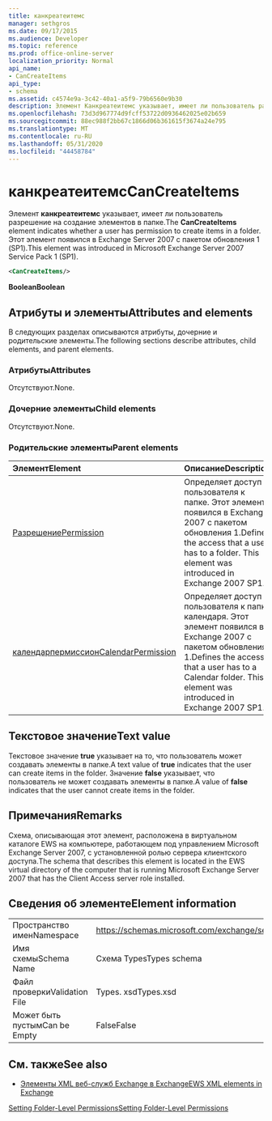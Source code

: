 ```yaml
---
title: канкреатеитемс
manager: sethgros
ms.date: 09/17/2015
ms.audience: Developer
ms.topic: reference
ms.prod: office-online-server
localization_priority: Normal
api_name:
- CanCreateItems
api_type:
- schema
ms.assetid: c4574e9a-3c42-40a1-a5f9-79b6560e9b30
description: Элемент Канкреатеитемс указывает, имеет ли пользователь разрешение на создание элементов в папке. Этот элемент появился в Exchange Server 2007 с пакетом обновления 1 (SP1).
ms.openlocfilehash: 73d3d967774d9fcff53722d0936462025e02b659
ms.sourcegitcommit: 88ec988f2bb67c1866d06b361615f3674a24e795
ms.translationtype: MT
ms.contentlocale: ru-RU
ms.lasthandoff: 05/31/2020
ms.locfileid: "44458784"
---
```

# <a name="cancreateitems"></a><span data-ttu-id="41932-104">канкреатеитемс</span><span class="sxs-lookup"><span data-stu-id="41932-104">CanCreateItems</span></span>

<span data-ttu-id="41932-105">Элемент **канкреатеитемс** указывает, имеет ли пользователь разрешение на создание элементов в папке.</span><span class="sxs-lookup"><span data-stu-id="41932-105">The **CanCreateItems** element indicates whether a user has permission to create items in a folder.</span></span> <span data-ttu-id="41932-106">Этот элемент появился в Exchange Server 2007 с пакетом обновления 1 (SP1).</span><span class="sxs-lookup"><span data-stu-id="41932-106">This element was introduced in Microsoft Exchange Server 2007 Service Pack 1 (SP1).</span></span> 
  
```xml
<CanCreateItems/>
```

 <span data-ttu-id="41932-107">**Boolean**</span><span class="sxs-lookup"><span data-stu-id="41932-107">**Boolean**</span></span>
## <a name="attributes-and-elements"></a><span data-ttu-id="41932-108">Атрибуты и элементы</span><span class="sxs-lookup"><span data-stu-id="41932-108">Attributes and elements</span></span>

<span data-ttu-id="41932-109">В следующих разделах описываются атрибуты, дочерние и родительские элементы.</span><span class="sxs-lookup"><span data-stu-id="41932-109">The following sections describe attributes, child elements, and parent elements.</span></span>
  
### <a name="attributes"></a><span data-ttu-id="41932-110">Атрибуты</span><span class="sxs-lookup"><span data-stu-id="41932-110">Attributes</span></span>

<span data-ttu-id="41932-111">Отсутствуют.</span><span class="sxs-lookup"><span data-stu-id="41932-111">None.</span></span>
  
### <a name="child-elements"></a><span data-ttu-id="41932-112">Дочерние элементы</span><span class="sxs-lookup"><span data-stu-id="41932-112">Child elements</span></span>

<span data-ttu-id="41932-113">Отсутствуют.</span><span class="sxs-lookup"><span data-stu-id="41932-113">None.</span></span>
  
### <a name="parent-elements"></a><span data-ttu-id="41932-114">Родительские элементы</span><span class="sxs-lookup"><span data-stu-id="41932-114">Parent elements</span></span>

|<span data-ttu-id="41932-115">**Элемент**</span><span class="sxs-lookup"><span data-stu-id="41932-115">**Element**</span></span>|<span data-ttu-id="41932-116">**Описание**</span><span class="sxs-lookup"><span data-stu-id="41932-116">**Description**</span></span>|
|:-----|:-----|
|[<span data-ttu-id="41932-117">Разрешение</span><span class="sxs-lookup"><span data-stu-id="41932-117">Permission</span></span>](permission.md) <br/> |<span data-ttu-id="41932-p103">Определяет доступ пользователя к папке. Этот элемент появился в Exchange 2007 с пакетом обновления 1.</span><span class="sxs-lookup"><span data-stu-id="41932-p103">Defines the access that a user has to a folder. This element was introduced in Exchange 2007 SP1.</span></span>  <br/> |
|[<span data-ttu-id="41932-120">календарпермиссион</span><span class="sxs-lookup"><span data-stu-id="41932-120">CalendarPermission</span></span>](calendarpermission.md) <br/> |<span data-ttu-id="41932-p104">Определяет доступ пользователя к папке календаря. Этот элемент появился в Exchange 2007 с пакетом обновления 1.</span><span class="sxs-lookup"><span data-stu-id="41932-p104">Defines the access that a user has to a Calendar folder. This element was introduced in Exchange 2007 SP1.</span></span>  <br/> |
   
## <a name="text-value"></a><span data-ttu-id="41932-123">Текстовое значение</span><span class="sxs-lookup"><span data-stu-id="41932-123">Text value</span></span>

<span data-ttu-id="41932-124">Текстовое значение **true** указывает на то, что пользователь может создавать элементы в папке.</span><span class="sxs-lookup"><span data-stu-id="41932-124">A text value of **true** indicates that the user can create items in the folder.</span></span> <span data-ttu-id="41932-125">Значение **false** указывает, что пользователь не может создавать элементы в папке.</span><span class="sxs-lookup"><span data-stu-id="41932-125">A value of **false** indicates that the user cannot create items in the folder.</span></span> 
  
## <a name="remarks"></a><span data-ttu-id="41932-126">Примечания</span><span class="sxs-lookup"><span data-stu-id="41932-126">Remarks</span></span>

<span data-ttu-id="41932-127">Схема, описывающая этот элемент, расположена в виртуальном каталоге EWS на компьютере, работающем под управлением Microsoft Exchange Server 2007, с установленной ролью сервера клиентского доступа.</span><span class="sxs-lookup"><span data-stu-id="41932-127">The schema that describes this element is located in the EWS virtual directory of the computer that is running Microsoft Exchange Server 2007 that has the Client Access server role installed.</span></span>
  
## <a name="element-information"></a><span data-ttu-id="41932-128">Сведения об элементе</span><span class="sxs-lookup"><span data-stu-id="41932-128">Element information</span></span>

|||
|:-----|:-----|
|<span data-ttu-id="41932-129">Пространство имен</span><span class="sxs-lookup"><span data-stu-id="41932-129">Namespace</span></span>  <br/> |https://schemas.microsoft.com/exchange/services/2006/types  <br/> |
|<span data-ttu-id="41932-130">Имя схемы</span><span class="sxs-lookup"><span data-stu-id="41932-130">Schema Name</span></span>  <br/> |<span data-ttu-id="41932-131">Схема Types</span><span class="sxs-lookup"><span data-stu-id="41932-131">Types schema</span></span>  <br/> |
|<span data-ttu-id="41932-132">Файл проверки</span><span class="sxs-lookup"><span data-stu-id="41932-132">Validation File</span></span>  <br/> |<span data-ttu-id="41932-133">Types. xsd</span><span class="sxs-lookup"><span data-stu-id="41932-133">Types.xsd</span></span>  <br/> |
|<span data-ttu-id="41932-134">Может быть пустым</span><span class="sxs-lookup"><span data-stu-id="41932-134">Can be Empty</span></span>  <br/> |<span data-ttu-id="41932-135">False</span><span class="sxs-lookup"><span data-stu-id="41932-135">False</span></span>  <br/> |
   
## <a name="see-also"></a><span data-ttu-id="41932-136">См. также</span><span class="sxs-lookup"><span data-stu-id="41932-136">See also</span></span>



- [<span data-ttu-id="41932-137">Элементы XML веб-служб Exchange в Exchange</span><span class="sxs-lookup"><span data-stu-id="41932-137">EWS XML elements in Exchange</span></span>](ews-xml-elements-in-exchange.md)


[<span data-ttu-id="41932-138">Setting Folder-Level Permissions</span><span class="sxs-lookup"><span data-stu-id="41932-138">Setting Folder-Level Permissions</span></span>](https://msdn.microsoft.com/library/c7530e86-5112-401c-b10a-9c054ae59f07%28Office.15%29.aspx)

